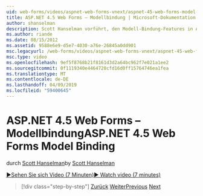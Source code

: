 ```yaml
---
uid: web-forms/videos/aspnet-web-forms-vnext/aspnet-45-web-forms-model-binding
title: ASP.NET 4.5 Web Forms – Modellbindung | Microsoft-Dokumentation
author: shanselman
description: Scott Hanselman vorführt, den Modell-Bindung-Features in ASP.NET 4.5
ms.author: riande
ms.date: 08/15/2012
ms.assetid: 9588e6e9-d5e7-4030-a76e-26845a0dd901
msc.legacyurl: /web-forms/videos/aspnet-web-forms-vnext/aspnet-45-web-forms-model-binding
msc.type: video
ms.openlocfilehash: 9ef5f8768b21f8161d3d2a64bc962f7e021a1ee2
ms.sourcegitcommit: 0f1119340e4464720cfd16d0ff15764746ea1fea
ms.translationtype: MT
ms.contentlocale: de-DE
ms.lasthandoff: 04/09/2019
ms.locfileid: "59400645"
---
```

# <a name="aspnet-45-web-forms-model-binding"></a><span data-ttu-id="79b7c-103">ASP.NET 4.5 Web Forms – Modellbindung</span><span class="sxs-lookup"><span data-stu-id="79b7c-103">ASP.NET 4.5 Web Forms Model Binding</span></span>

<span data-ttu-id="79b7c-104">durch [Scott Hanselman](https://github.com/shanselman)</span><span class="sxs-lookup"><span data-stu-id="79b7c-104">by [Scott Hanselman](https://github.com/shanselman)</span></span>

[<span data-ttu-id="79b7c-105">&#9654;Sehen Sie sich Video (7 Minuten)</span><span class="sxs-lookup"><span data-stu-id="79b7c-105">&#9654; Watch video (7 minutes)</span></span>](https://channel9.msdn.com/Blogs/ASP-NET-Site-Videos/aspnet-45-web-forms-model-binding)

> [!div class="step-by-step"]
> <span data-ttu-id="79b7c-106">[Zurück](aspnet-vnext-videos-model-binding-part-3-updating.md)
> [Weiter](aspnet-45-web-forms-strong-typed-data-controls.md)</span><span class="sxs-lookup"><span data-stu-id="79b7c-106">[Previous](aspnet-vnext-videos-model-binding-part-3-updating.md)
[Next](aspnet-45-web-forms-strong-typed-data-controls.md)</span></span>
